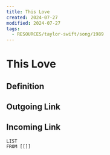 ```yaml
---
title: This Love
created: 2024-07-27
modified: 2024-07-27
tags:
  - RESOURCES/taylor-swift/song/1989
---
```

# This Love
## Definition

## Outgoing Link

## Incoming Link
```dataview
LIST
FROM [[]]
```
